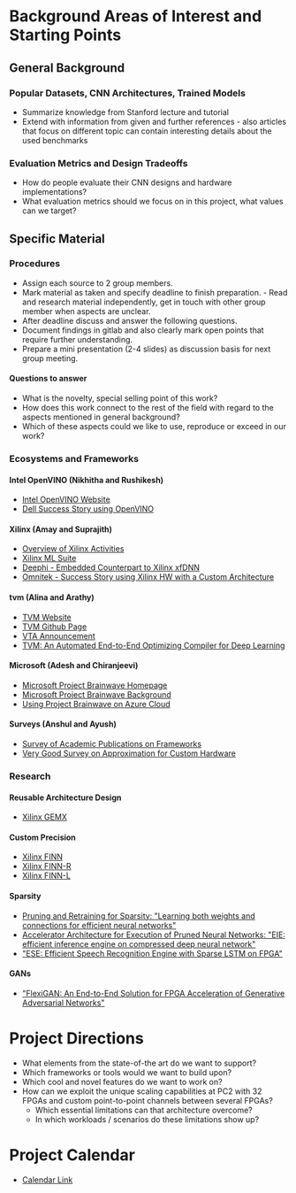 # Background Areas of Interest and Starting Points

## General Background

### Popular Datasets, CNN Architectures, Trained Models
- Summarize knowledge from Stanford lecture and tutorial
- Extend with information from given and further references - also articles that focus on different topic can contain interesting details about the used benchmarks

### Evaluation Metrics and Design Tradeoffs
- How do people evaluate their CNN designs and hardware implementations?
- What evaluation metrics should we focus on in this project, what values can we target?

## Specific Material

### Procedures

- Assign each source to 2 group members.
- Mark material as taken and specify deadline to finish preparation. - Read and research material independently, get in touch with other group member when aspects are unclear.
- After deadline discuss and answer the following questions.
- Document findings in gitlab and also clearly mark open points that require further understanding.
- Prepare a mini presentation (2-4 slides) as discussion basis for next group meeting.

#### Questions to answer

- What is the novelty, special selling point of this work?
- How does this work connect to the rest of the field with regard to the aspects mentioned in general background?
- Which of these aspects could we like to use, reproduce or exceed in our work?

### Ecosystems and Frameworks

#### Intel OpenVINO (Nikhitha and Rushikesh)
- [Intel OpenVINO Website](https://software.intel.com/en-us/openvino-toolkit)
- [Dell Success Story using OpenVINO](https://www.nextplatform.com/2018/10/15/where-the-fpga-hits-the-server-road-for-inference-acceleration/)

#### Xilinx (Amay and Suprajith)
- [Overview of Xilinx Activities](http://www.ispd.cc/slides/2018/s2_3.pdf)
- [Xilinx ML Suite](https://github.com/Xilinx/ml-suite)
- [Deephi - Embedded Counterpart to Xilinx xfDNN](https://www.xilinx.com/publications/events/developer-forum/2018-frankfurt/xilinx-machine-learning-strategies-with-deephi-tech.pdf)
- [Omnitek - Success Story using Xilinx HW with a Custom Architecture](https://www.nextplatform.com/2018/10/01/boosting-the-clock-for-high-performance-fpga-inference/)

#### tvm (Alina and Arathy)
- [TVM Website](https://tvm.ai/)
- [TVM Github Page](https://github.com/dmlc/tvm/)
- [VTA Announcement](https://tvm.ai/2018/07/12/vta-release-announcement.html)
- [TVM: An Automated End-to-End Optimizing Compiler for Deep Learning](https://arxiv.org/pdf/1802.04799.pdf)

#### Microsoft (Adesh and Chiranjeevi)
- [Microsoft Project Brainwave Homepage](https://www.microsoft.com/en-us/research/project/project-brainwave/)
- [Microsoft Project Brainwave Background](https://www.microsoft.com/en-us/research/blog/microsoft-unveils-project-brainwave/)
- [Using Project Brainwave on Azure Cloud](https://docs.microsoft.com/en-us/azure/machine-learning/service/concept-accelerate-with-fpgas)

#### Surveys (Anshul and Ayush)
- [Survey of Academic Publications on Frameworks](https://arxiv.org/pdf/1803.05900.pdf)
- [Very Good Survey on Approximation for Custom Hardware](https://arxiv.org/abs/1901.06955)

### Research

#### Reusable Architecture Design 
- [Xilinx GEMX](https://github.com/xilinx/gemx)

#### Custom Precision
- [Xilinx FINN](https://dl.acm.org/citation.cfm?id=3021744)
- [Xilinx FINN-R](https://dl.acm.org/citation.cfm?id=3242897)
- [Xilinx FINN-L](https://ieeexplore.ieee.org/abstract/document/8533474)

#### Sparsity
- [Pruning and Retraining for Sparsity: "Learning both weights and connections for efficient neural networks"](https://dl.acm.org/citation.cfm?id=2969366)
- [Accelerator Architecture for Execution of Pruned Neural Networks: "EIE: efficient inference engine on compressed deep neural network"](https://dl.acm.org/citation.cfm?id=3001163)
- ["ESE: Efficient Speech Recognition Engine with Sparse LSTM on FPGA"](https://dl.acm.org/citation.cfm?id=3021745)

#### GANs
- ["FlexiGAN: An End-to-End Solution for FPGA Acceleration of Generative Adversarial Networks"](https://www.cc.gatech.edu/~hadi/doc/paper/2018-fccm-flexigan.pdf)

# Project Directions

- What elements from the state-of-the art do we want to support?
- Which frameworks or tools would we want to build upon?
- Which cool and novel features do we want to work on?
- How can we exploit the unique scaling capabilities at PC2 with 32 FPGAs and custom point-to-point channels between several FPGAs?
	- Which essential limitations can that architecture overcome?
	- In which workloads / scenarios do these limitations show up?

# Project Calendar
- [Calendar Link](https://calendar.google.com/calendar?cid=dTZsaTI3N2JlYjZna3M3aGZqaGxwbzN1a29AZ3JvdXAuY2FsZW5kYXIuZ29vZ2xlLmNvbQ)